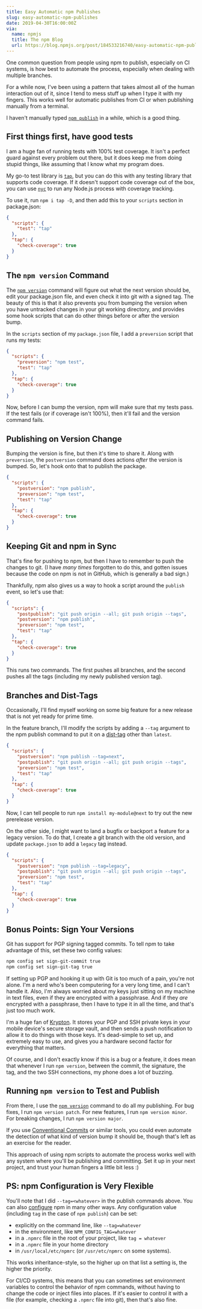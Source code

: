 ```yaml
---
title: Easy Automatic npm Publishes
slug: easy-automatic-npm-publishes
date: 2019-04-30T16:00:00Z
via:
  name: npmjs
  title: The npm Blog
  url: https://blog.npmjs.org/post/184533216740/easy-automatic-npm-publishes
---
```




One common question from people using npm to publish, especially on CI systems,
is how best to automate the process, especially when dealing with multiple
branches.

For a while now, I've been using a pattern that takes almost all of the human
interaction out of it, since I tend to mess stuff up when I type it with my
fingers.  This works well for automatic publishes from CI or when publishing
manually from a terminal.

I haven't manually typed [`npm
publish`](https://docs.npmjs.com/cli/publish) in a while, which is a good
thing.

## First things first, have good tests

I am a huge fan of running tests with 100% test coverage.  It isn't a perfect
guard against every problem out there, but it does keep me from doing stupid
things, like assuming that I know what my program does.

My go-to test library is [`tap`](https:/www.node-tap.org/), but you can do this
with any testing library that supports code coverage.  If it doesn't support
code coverage out of the box, you can use [`nyc`](https://istanbul.js.org/) to
run any Node.js process with coverage tracking.

To use it, run `npm i tap -D`, and then add this to your `scripts` section in
package.json:

```json
{
  "scripts": {
    "test": "tap"
  },
  "tap": {
    "check-coverage": true
  }
}
```

## The `npm version` Command

The [`npm version`](https://docs.npmjs.com/cli/version) command will
figure out what the next version should be, edit your package.json file, and
even check it into git with a signed tag.  The beauty of this is that it also
prevents you from bumping the version when you have untracked changes in your
git working directory, and provides some hook scripts that can do other things
before or after the version bump.

In the `scripts` section of my `package.json` file, I add a `preversion` script
that runs my tests:

```json
{
  "scripts": {
    "preversion": "npm test",
    "test": "tap"
  },
  "tap": {
    "check-coverage": true
  }
}
```

Now, before I can bump the version, npm will make sure that my tests pass.  If
the test fails (or if coverage isn't 100%), then it'll fail and the version
command fails.

## Publishing on Version Change

Bumping the version is fine, but then it's time to share it.  Along with
`preversion`, the `postversion` command does actions _after_ the version is
bumped.  So, let's hook onto that to publish the package.

```json
{
  "scripts": {
    "postversion": "npm publish",
    "preversion": "npm test",
    "test": "tap"
  },
  "tap": {
    "check-coverage": true
  }
}
```

## Keeping Git and npm in Sync

That's fine for pushing to npm, but then I have to remember to push the changes
to git.  (I have _many times_ forgotten to do this, and gotten issues because
the code on npm is not in GitHub, which is generally a bad sign.)

Thankfully, npm also gives us a way to hook a script around the `publish`
event, so let's use that:

```json
{
  "scripts": {
    "postpublish": "git push origin --all; git push origin --tags",
    "postversion": "npm publish",
    "preversion": "npm test",
    "test": "tap"
  },
  "tap": {
    "check-coverage": true
  }
}
```

This runs two commands.  The first pushes all branches, and the second pushes
all the tags (including my newly published version tag).

## Branches and Dist-Tags

Occasionally, I'll find myself working on some big feature for a new release
that is not yet ready for prime time.

In the feature branch, I'll modify the scripts by adding a `--tag` argument to
the npm publish command to put it on a
[dist-tag](https://docs.npmjs.com/cli/dist-tag) other than `latest`.

```json
{
  "scripts": {
    "postversion": "npm publish --tag=next",
    "postpublish": "git push origin --all; git push origin --tags",
    "preversion": "npm test",
    "test": "tap"
  },
  "tap": {
    "check-coverage": true
  }
}
```

Now, I can tell people to run `npm install my-module@next` to try out the new
prerelease version.

On the other side, I might want to land a bugfix or backport a feature for a
legacy version.  To do that, I create a git branch with the old version, and
update `package.json` to add a `legacy` tag instead.

```json
{
  "scripts": {
    "postversion": "npm publish --tag=legacy",
    "postpublish": "git push origin --all; git push origin --tags",
    "preversion": "npm test",
    "test": "tap"
  },
  "tap": {
    "check-coverage": true
  }
}
```

## Bonus Points: Sign Your Versions

Git has support for PGP signing tagged commits.  To tell npm to take advantage
of this, set these two config values:

```bash
npm config set sign-git-commit true
npm config set sign-git-tag true
```

If setting up PGP and hooking it up with Git is too much of a pain, you're not
alone.  I'm a nerd who's been computering for a very long time, and I can't
handle it.  Also, I'm always worried about my keys just sitting on my machine
in text files, even if they are encrypted with a passphrase.  And if they _are_
encrypted with a passphrase, then I have to type it in all the time, and that's
just too much work.

I'm a huge fan of [Krypton](https://krypt.co/).  It stores your PGP and SSH
private keys in your mobile device's secure storage vault, and then sends a
push notification to allow it to do things with those keys.  It's dead-simple
to set up, and extremely easy to use, and gives you a hardware second factor
for everything that matters.

Of course, and I don't exactly know if this is a bug or a feature, it does mean
that whenever I run `npm version`, between the commit, the signature, the tag,
and the two SSH connections, my phone does a lot of buzzing.

## Running `npm version` to Test and Publish

From there, I use the [`npm version`](https://docs.npmjs.com/cli/version)
command to do all my publishing.  For bug fixes, I run `npm version patch`.
For new features, I run `npm version minor`.  For breaking changes, I run `npm
version major`.

If you use [Conventional Commits](https://www.conventionalcommits.org/) or
similar tools, you could even automate the detection of what kind of version
bump it should be, though that's left as an exercise for the reader.

This approach of using npm scripts to automate the process works well with any
system where you'll be publishing and committing.  Set it up in your next
project, and trust your human fingers a little bit less :)

## PS: npm Configuration is Very Flexible

You'll note that I did `--tag=<whatever>` in the publish commands above.  You
can also [configure](https://docs.npmjs.com/misc/config) npm in many other
ways.  Any configuration value (including `tag` in the case of `npm publish`)
can be set:

- explicitly on the command line, like `--tag=whatever`
- in the environment, like `NPM_CONFIG_TAG=whatever`
- in a `.npmrc` file in the root of your project, like `tag = whatever`
- in a `.npmrc` file in your home directory
- in `/usr/local/etc/npmrc` (or `/usr/etc/npmrc` on some systems).

This works inheritance-style, so the higher up on that list a setting is, the
higher the priority.

For CI/CD systems, this means that you can sometimes set environment variables
to control the behavior of npm commands, without having to change the code or
inject files into places.  If it's easier to control it with a file (for
example, checking a `.npmrc` file into git), then that's also fine.

